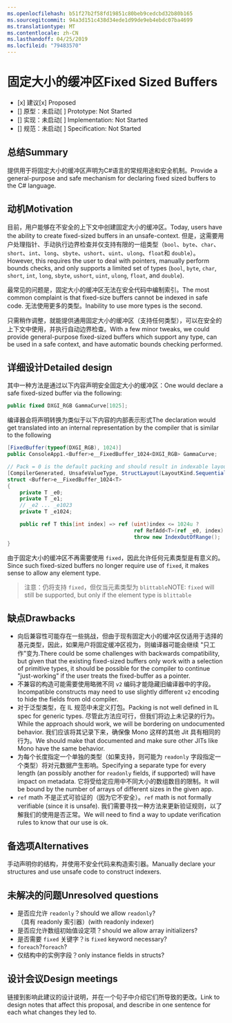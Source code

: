 ```yaml
---
ms.openlocfilehash: b51f27b2f58fd19851c80beb9cedcbd32b80b165
ms.sourcegitcommit: 94a3d151c438d34ede1d99de9eb4ebdc07ba4699
ms.translationtype: MT
ms.contentlocale: zh-CN
ms.lasthandoff: 04/25/2019
ms.locfileid: "79483570"
---
```

# <a name="fixed-sized-buffers"></a><span data-ttu-id="bf878-101">固定大小的缓冲区</span><span class="sxs-lookup"><span data-stu-id="bf878-101">Fixed Sized Buffers</span></span>

* <span data-ttu-id="bf878-102">[x] 建议</span><span class="sxs-lookup"><span data-stu-id="bf878-102">[x] Proposed</span></span>
* <span data-ttu-id="bf878-103">[] 原型：未启动</span><span class="sxs-lookup"><span data-stu-id="bf878-103">[ ] Prototype: Not Started</span></span>
* <span data-ttu-id="bf878-104">[] 实现：未启动</span><span class="sxs-lookup"><span data-stu-id="bf878-104">[ ] Implementation: Not Started</span></span>
* <span data-ttu-id="bf878-105">[] 规范：未启动</span><span class="sxs-lookup"><span data-stu-id="bf878-105">[ ] Specification: Not Started</span></span>

## <a name="summary"></a><span data-ttu-id="bf878-106">总结</span><span class="sxs-lookup"><span data-stu-id="bf878-106">Summary</span></span>
[summary]: #summary

<span data-ttu-id="bf878-107">提供用于将固定大小的缓冲区声明为C#语言的常规用途和安全机制。</span><span class="sxs-lookup"><span data-stu-id="bf878-107">Provide a general-purpose and safe mechanism for declaring fixed sized buffers to the C# language.</span></span>

## <a name="motivation"></a><span data-ttu-id="bf878-108">动机</span><span class="sxs-lookup"><span data-stu-id="bf878-108">Motivation</span></span>
[motivation]: #motivation

<span data-ttu-id="bf878-109">目前，用户能够在不安全的上下文中创建固定大小的缓冲区。</span><span class="sxs-lookup"><span data-stu-id="bf878-109">Today, users have the ability to create fixed-sized buffers in an unsafe-context.</span></span> <span data-ttu-id="bf878-110">但是，这需要用户处理指针、手动执行边界检查并仅支持有限的一组类型（`bool`、`byte`、`char`、`short`、`int`、`long`、`sbyte`、`ushort`、`uint`、`ulong`、`float`和 `double`）。</span><span class="sxs-lookup"><span data-stu-id="bf878-110">However, this requires the user to deal with pointers, manually perform bounds checks, and only supports a limited set of types (`bool`, `byte`, `char`, `short`, `int`, `long`, `sbyte`, `ushort`, `uint`, `ulong`, `float`, and `double`).</span></span>

<span data-ttu-id="bf878-111">最常见的问题是，固定大小的缓冲区无法在安全代码中编制索引。</span><span class="sxs-lookup"><span data-stu-id="bf878-111">The most common complaint is that fixed-size buffers cannot be indexed in safe code.</span></span> <span data-ttu-id="bf878-112">无法使用更多的类型。</span><span class="sxs-lookup"><span data-stu-id="bf878-112">Inability to use more types is the second.</span></span>

<span data-ttu-id="bf878-113">只需稍作调整，就能提供通用固定大小的缓冲区（支持任何类型），可以在安全的上下文中使用，并执行自动边界检查。</span><span class="sxs-lookup"><span data-stu-id="bf878-113">With a few minor tweaks, we could provide general-purpose fixed-sized buffers which support any type, can be used in a safe context, and have automatic bounds checking performed.</span></span>

## <a name="detailed-design"></a><span data-ttu-id="bf878-114">详细设计</span><span class="sxs-lookup"><span data-stu-id="bf878-114">Detailed design</span></span>
[design]: #detailed-design

<span data-ttu-id="bf878-115">其中一种方法是通过以下内容声明安全固定大小的缓冲区：</span><span class="sxs-lookup"><span data-stu-id="bf878-115">One would declare a safe fixed-sized buffer via the following:</span></span>

```csharp
public fixed DXGI_RGB GammaCurve[1025];
```

<span data-ttu-id="bf878-116">编译器会将声明转换为类似于以下内容的内部表示形式</span><span class="sxs-lookup"><span data-stu-id="bf878-116">The declaration would get translated into an internal representation by the compiler that is similar to the following</span></span>

```csharp
[FixedBuffer(typeof(DXGI_RGB), 1024)]
public ConsoleApp1.<Buffer>e__FixedBuffer_1024<DXGI_RGB> GammaCurve;

// Pack = 0 is the default packing and should result in indexable layout.
[CompilerGenerated, UnsafeValueType, StructLayout(LayoutKind.Sequential, Pack = 0)]
struct <Buffer>e__FixedBuffer_1024<T>
{
    private T _e0;
    private T _e1;
    // _e2 ... _e1023
    private T _e1024;

    public ref T this[int index] => ref (uint)index <= 1024u ?
                                         ref RefAdd<T>(ref _e0, index):
                                         throw new IndexOutOfRange();
}
```

<span data-ttu-id="bf878-117">由于固定大小的缓冲区不再需要使用 `fixed`，因此允许任何元素类型是有意义的。</span><span class="sxs-lookup"><span data-stu-id="bf878-117">Since such fixed-sized buffers no longer require use of `fixed`, it makes sense to allow any element type.</span></span>  

> <span data-ttu-id="bf878-118">注意：仍将支持 `fixed`，但仅当元素类型为 `blittable`</span><span class="sxs-lookup"><span data-stu-id="bf878-118">NOTE: `fixed` will still be supported, but only if the element type is `blittable`</span></span>

## <a name="drawbacks"></a><span data-ttu-id="bf878-119">缺点</span><span class="sxs-lookup"><span data-stu-id="bf878-119">Drawbacks</span></span>
[drawbacks]: #drawbacks

* <span data-ttu-id="bf878-120">向后兼容性可能存在一些挑战，但由于现有固定大小的缓冲区仅适用于选择的基元类型，因此，如果用户将固定缓冲区视为，则编译器可能会继续 "只工作"变为.</span><span class="sxs-lookup"><span data-stu-id="bf878-120">There could be some challenges with backwards compatibility, but given that the existing fixed-sized buffers only work with a selection of primitive types, it should be possible for the compiler to continue "just-working" if the user treats the fixed-buffer as a pointer.</span></span>
* <span data-ttu-id="bf878-121">不兼容的构造可能需要使用略微不同 `v2` 编码才能隐藏旧编译器中的字段。</span><span class="sxs-lookup"><span data-stu-id="bf878-121">Incompatible constructs may need to use slightly different `v2` encoding to hide the fields from old compiler.</span></span>
* <span data-ttu-id="bf878-122">对于泛型类型，在 IL 规范中未定义打包。</span><span class="sxs-lookup"><span data-stu-id="bf878-122">Packing is not well defined in IL spec for generic types.</span></span> <span data-ttu-id="bf878-123">尽管此方法应可行，但我们将边上未记录的行为。</span><span class="sxs-lookup"><span data-stu-id="bf878-123">While the approach should work, we will be bordering on undocumented behavior.</span></span> <span data-ttu-id="bf878-124">我们应该将其记录下来，确保像 Mono 这样的其他 Jit 具有相同的行为。</span><span class="sxs-lookup"><span data-stu-id="bf878-124">We should make that documented and make sure other JITs like Mono have the same behavior.</span></span>
* <span data-ttu-id="bf878-125">为每个长度指定一个单独的类型（如果支持，则可能为 `readonly` 字段指定一个类型）将对元数据产生影响。</span><span class="sxs-lookup"><span data-stu-id="bf878-125">Specifying a separate type for every length (an possibly another for `readonly` fields, if supported) will have impact on metadata.</span></span> <span data-ttu-id="bf878-126">它将受给定应用中不同大小的数组数目的限制。</span><span class="sxs-lookup"><span data-stu-id="bf878-126">It will be bound by the number of arrays of different sizes in the given app.</span></span>
* <span data-ttu-id="bf878-127">`ref` math 不是正式可验证的（因为它不安全）。</span><span class="sxs-lookup"><span data-stu-id="bf878-127">`ref` math is not formally verifiable (since it is unsafe).</span></span> <span data-ttu-id="bf878-128">我们需要寻找一种方法来更新验证规则，以了解我们的使用是否正常。</span><span class="sxs-lookup"><span data-stu-id="bf878-128">We will need to find a way to update verification rules to know that our use is ok.</span></span>

## <a name="alternatives"></a><span data-ttu-id="bf878-129">备选项</span><span class="sxs-lookup"><span data-stu-id="bf878-129">Alternatives</span></span>
[alternatives]: #alternatives

<span data-ttu-id="bf878-130">手动声明你的结构，并使用不安全代码来构造索引器。</span><span class="sxs-lookup"><span data-stu-id="bf878-130">Manually declare your structures and use unsafe code to construct indexers.</span></span>

## <a name="unresolved-questions"></a><span data-ttu-id="bf878-131">未解决的问题</span><span class="sxs-lookup"><span data-stu-id="bf878-131">Unresolved questions</span></span>
[unresolved]: #unresolved-questions

- <span data-ttu-id="bf878-132">是否应允许 `readonly`？</span><span class="sxs-lookup"><span data-stu-id="bf878-132">should we allow `readonly`?</span></span>  <span data-ttu-id="bf878-133">（具有 readonly 索引器）</span><span class="sxs-lookup"><span data-stu-id="bf878-133">(with readonly indexer)</span></span>
- <span data-ttu-id="bf878-134">是否应允许数组初始值设定项？</span><span class="sxs-lookup"><span data-stu-id="bf878-134">should we allow array initializers?</span></span>
- <span data-ttu-id="bf878-135">是否需要 `fixed` 关键字？</span><span class="sxs-lookup"><span data-stu-id="bf878-135">is `fixed` keyword necessary?</span></span>
- <span data-ttu-id="bf878-136">`foreach`?</span><span class="sxs-lookup"><span data-stu-id="bf878-136">`foreach`?</span></span>
- <span data-ttu-id="bf878-137">仅结构中的实例字段？</span><span class="sxs-lookup"><span data-stu-id="bf878-137">only instance fields in structs?</span></span>

## <a name="design-meetings"></a><span data-ttu-id="bf878-138">设计会议</span><span class="sxs-lookup"><span data-stu-id="bf878-138">Design meetings</span></span>

<span data-ttu-id="bf878-139">链接到影响此建议的设计说明，并在一个句子中介绍它们所导致的更改。</span><span class="sxs-lookup"><span data-stu-id="bf878-139">Link to design notes that affect this proposal, and describe in one sentence for each what changes they led to.</span></span>